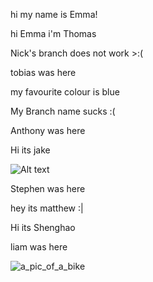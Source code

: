 hi my name is Emma!

hi Emma i'm Thomas

Nick's branch does not work >:(

tobias was here


my favourite colour is blue 


My Branch name sucks :(

Anthony was here

Hi its jake



![Alt text](https://uconn-today-universityofconn.netdna-ssl.com/wp-content/uploads/2017/07/GettyImages-157308245_HubbleTelescope_cropped.jpg "Hubble Space Telescope")


Stephen was here

hey its matthew :|


Hi its Shenghao

liam was here

![a_pic_of_a_bike](http://ridermagazine.com/wp-content/uploads/2019/02/Original-Super-Cub.jpg)
